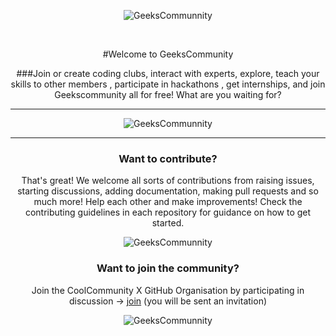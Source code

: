 <div align="center">
 
 
![GeeksCommunnity](https://avatars.githubusercontent.com/u/121399569?s=200&v=4)

<br>

#Welcome to GeeksCommunity

###Join or create coding clubs, interact with experts, explore, teach your skills to other members , participate in hackathons , get internships, and join Geekscommunity all for free! What are you waiting for?

 
---

![GeeksCommunnity](https://cdn.jsdelivr.net/gh/geekscommunity/.github@main/image/page-1.png)

---

### Want to contribute?

That's great! We welcome all sorts of contributions from raising issues, starting discussions, adding documentation, making pull requests and so much more! Help each other and make improvements!
Check the contributing guidelines in each repository for guidance on how to get started.

 
![GeeksCommunnity](https://cdn.jsdelivr.net/gh/geekscommunity/.github@main/image/page-2.png)

 

### Want to join the community?
Join the CoolCommunity X GitHub Organisation by participating in discussion -> [join](https://github.com/orgs/coolcommunityx/discussions/1) (you will be sent an invitation)


![GeeksCommunnity](https://cdn.jsdelivr.net/gh/geekscommunity/.github@main/image/page-3.png)
</div> 
